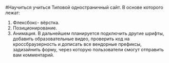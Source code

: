 #Научиться учиться
Типовой одностраничный сайт. В основе которого лежат:
1. Флексбокс- вёрстка.
2. Позиционирование.
3. Анимация.
В дальнейшем планируется подключить другие шрифты, добавить образовательные видео, проверить код на кроссбраузерность и дописать все вендорные префиксы, задизайнить форму, через которую пользователи смогут отправить вам комментарий.
